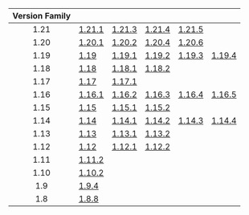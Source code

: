 | Version Family | | | | | |
|:---:|---|---|---|---|---|
| 1.21 | [1.21.1](https://github.com/BaldGang/spigot-build/releases/download/20250604/spigot-1.21.1.jar) | [1.21.3](https://github.com/BaldGang/spigot-build/releases/download/20250604/spigot-1.21.3.jar) | [1.21.4](https://github.com/BaldGang/spigot-build/releases/download/20250604/spigot-1.21.4.jar) | [1.21.5](https://github.com/BaldGang/spigot-build/releases/download/20250604/spigot-1.21.5.jar) | |
| 1.20 | [1.20.1](https://github.com/BaldGang/spigot-build/releases/download/20250604/spigot-1.20.1.jar) | [1.20.2](https://github.com/BaldGang/spigot-build/releases/download/20250604/spigot-1.20.2.jar) | [1.20.4](https://github.com/BaldGang/spigot-build/releases/download/20250604/spigot-1.20.4.jar) | [1.20.6](https://github.com/BaldGang/spigot-build/releases/download/20250604/spigot-1.20.6.jar) | |
| 1.19 | [1.19](https://github.com/BaldGang/spigot-build/releases/download/20250604/spigot-1.19.jar) | [1.19.1](https://github.com/BaldGang/spigot-build/releases/download/20250604/spigot-1.19.1.jar) | [1.19.2](https://github.com/BaldGang/spigot-build/releases/download/20250604/spigot-1.19.2.jar) | [1.19.3](https://github.com/BaldGang/spigot-build/releases/download/20250604/spigot-1.19.3.jar) | [1.19.4](https://github.com/BaldGang/spigot-build/releases/download/20250604/spigot-1.19.4.jar) |
| 1.18 | [1.18](https://github.com/BaldGang/spigot-build/releases/download/20250604/spigot-1.18.jar) | [1.18.1](https://github.com/BaldGang/spigot-build/releases/download/20250604/spigot-1.18.1.jar) | [1.18.2](https://github.com/BaldGang/spigot-build/releases/download/20250604/spigot-1.18.2.jar) | | |
| 1.17 | [1.17](https://github.com/BaldGang/spigot-build/releases/download/20250604/spigot-1.17.jar) | [1.17.1](https://github.com/BaldGang/spigot-build/releases/download/20250604/spigot-1.17.1.jar) | | | |
| 1.16 | [1.16.1](https://github.com/BaldGang/spigot-build/releases/download/20250604/spigot-1.16.1.jar) | [1.16.2](https://github.com/BaldGang/spigot-build/releases/download/20250604/spigot-1.16.2.jar) | [1.16.3](https://github.com/BaldGang/spigot-build/releases/download/20250604/spigot-1.16.3.jar) | [1.16.4](https://github.com/BaldGang/spigot-build/releases/download/20250604/spigot-1.16.4.jar) | [1.16.5](https://github.com/BaldGang/spigot-build/releases/download/20250604/spigot-1.16.5.jar) |
| 1.15 | [1.15](https://github.com/BaldGang/spigot-build/releases/download/20250604/spigot-1.15.jar) | [1.15.1](https://github.com/BaldGang/spigot-build/releases/download/20250604/spigot-1.15.1.jar) | [1.15.2](https://github.com/BaldGang/spigot-build/releases/download/20250604/spigot-1.15.2.jar) | | |
| 1.14 | [1.14](https://github.com/BaldGang/spigot-build/releases/download/20250604/spigot-1.14.jar) | [1.14.1](https://github.com/BaldGang/spigot-build/releases/download/20250604/spigot-1.14.1.jar) | [1.14.2](https://github.com/BaldGang/spigot-build/releases/download/20250604/spigot-1.14.2.jar) | [1.14.3](https://github.com/BaldGang/spigot-build/releases/download/20250604/spigot-1.14.3.jar) | [1.14.4](https://github.com/BaldGang/spigot-build/releases/download/20250604/spigot-1.14.4.jar) |
| 1.13 | [1.13](https://github.com/BaldGang/spigot-build/releases/download/20250604/spigot-1.13.jar) | [1.13.1](https://github.com/BaldGang/spigot-build/releases/download/20250604/spigot-1.13.1.jar) | [1.13.2](https://github.com/BaldGang/spigot-build/releases/download/20250604/spigot-1.13.2.jar) | | |
| 1.12 | [1.12](https://github.com/BaldGang/spigot-build/releases/download/20250604/spigot-1.12.jar) | [1.12.1](https://github.com/BaldGang/spigot-build/releases/download/20250604/spigot-1.12.1.jar) | [1.12.2](https://github.com/BaldGang/spigot-build/releases/download/20250604/spigot-1.12.2.jar) | | |
| 1.11 | [1.11.2](https://github.com/BaldGang/spigot-build/releases/download/20250604/spigot-1.11.2.jar) | | | | |
| 1.10 | [1.10.2](https://github.com/BaldGang/spigot-build/releases/download/20250604/spigot-1.10.2.jar) | | | | |
| 1.9 | [1.9.4](https://github.com/BaldGang/spigot-build/releases/download/20250604/spigot-1.9.4.jar) | | | | |
| 1.8 | [1.8.8](https://github.com/BaldGang/spigot-build/releases/download/20250604/spigot-1.8.8.jar) | | | | |
